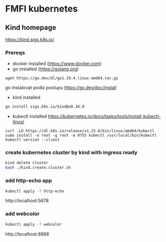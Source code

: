 # FMFI kubernetes

## Kind homepage
https://kind.sigs.k8s.io/

### Prereqs
- docker installed  (https://www.docker.com)
- go installed  (https://golang.org)
```
wget https://go.dev/dl/go1.19.4.linux-amd64.tar.gz
```
go instalovat podla postupu https://go.dev/doc/install

- kind installed 
```bash
go install sigs.k8s.io/kind@v0.16.0
```
- kubectl installed
https://kubernetes.io/docs/tasks/tools/install-kubectl-linux/
```
curl -LO https://dl.k8s.io/release/v1.25.0/bin/linux/amd64/kubectl
sudo install -o root -g root -m 0755 kubectl /usr/local/bin/kubectl
kubectl version --client
```

### create kubernetes cluster by kind with ingress ready
```bash
kind delete cluster
bash ./kind.create.cluster.sh
```

### add http-echo app
```bash
kubectl apply -f http-echo
```
http://localhost:5678

### add webcolor
```bash
kubectl apply -f webcolor
```
http://localhost:8888
